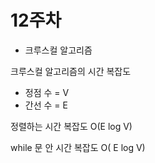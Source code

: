 # 12주차

- 크루스컬 알고리즘

크루스컬 알고리즘의 시간 복잡도
- 정점 수 = V
- 간선 수 = E

정렬하는 시간 복잡도 O(E log V)

while 문 안 시간 복잡도 O( E log V)